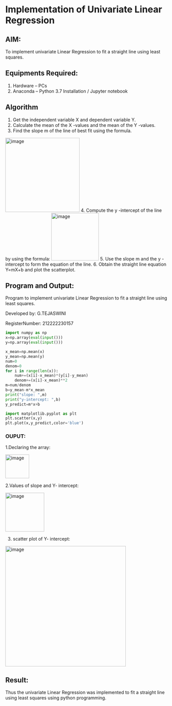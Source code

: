 # Implementation of Univariate Linear Regression
## AIM:
To implement univariate Linear Regression to fit a straight line using least squares.

## Equipments Required:
1. Hardware – PCs
2. Anaconda – Python 3.7 Installation / Jupyter notebook

## Algorithm
1. Get the independent variable X and dependent variable Y.
2. Calculate the mean of the X -values and the mean of the Y -values.
3. Find the slope m of the line of best fit using the formula. 
<img width="231" alt="image" src="https://user-images.githubusercontent.com/93026020/192078527-b3b5ee3e-992f-46c4-865b-3b7ce4ac54ad.png">
4. Compute the y -intercept of the line by using the formula:
<img width="148" alt="image" src="https://user-images.githubusercontent.com/93026020/192078545-79d70b90-7e9d-4b85-9f8b-9d7548a4c5a4.png">
5. Use the slope m and the y -intercept to form the equation of the line.
6. Obtain the straight line equation Y=mX+b and plot the scatterplot.

## Program and Output:

Program to implement univariate Linear Regression to fit a straight line using least squares.

Developed by: G.TEJASWINI

RegisterNumber: 212222230157

```python
import numpy as np
x=np.array(eval(input()))
y=np.array(eval(input()))
```



```python
x_mean=np.mean(x)
y_mean=np.mean(y)
num=0
denom=0
for i in range(len(x)):
    num+=(x[i]-x_mean)*(y[i]-y_mean)
    denom+=(x[i]-x_mean)**2
m=num/denom
b=y_mean-m*x_mean
print("slope: ",m)
print("y-intercept: ",b)
y_predict=m*x+b
```



```python
import matplotlib.pyplot as plt
plt.scatter(x,y)
plt.plot(x,y_predict,color='blue')
```





### OUPUT: 

1.Declaring the array:

<img width="74" alt="image" src="https://github.com/TejaswiniGugananthan/Find-the-best-fit-line-using-Least-Squares-Method/assets/121222763/354fa063-e650-4eb0-9662-aafe6424bf16">

2.Values of slope and Y- intercept:

<img width="121" alt="image" src="https://github.com/TejaswiniGugananthan/Find-the-best-fit-line-using-Least-Squares-Method/assets/121222763/902bad3d-6574-4fec-b830-89c76b8999d6">

3. scatter plot of Y- intercept:

<img width="375" alt="image" src="https://github.com/TejaswiniGugananthan/Find-the-best-fit-line-using-Least-Squares-Method/assets/121222763/bdba84f4-f681-4c91-8a07-4d1c9febea8c">


## Result:
Thus the univariate Linear Regression was implemented to fit a straight line using least squares using python programming.
